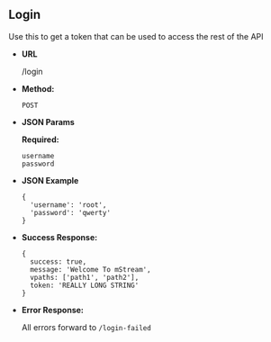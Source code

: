 **Login**
----
  Use this to get a token that can be used to access the rest of the API

* **URL**

  /login

* **Method:**

  `POST`

*  **JSON Params**

   **Required:**

   `username`<br />
   `password`

* **JSON Example**

  ```
  {
    'username': 'root',
    'password': 'qwerty'
  }
  ```

* **Success Response:**

  ```
  {
    success: true,
    message: 'Welcome To mStream',
    vpaths: ['path1', 'path2'],
    token: 'REALLY LONG STRING'
  }
  ```

* **Error Response:**

  All errors forward to `/login-failed`
